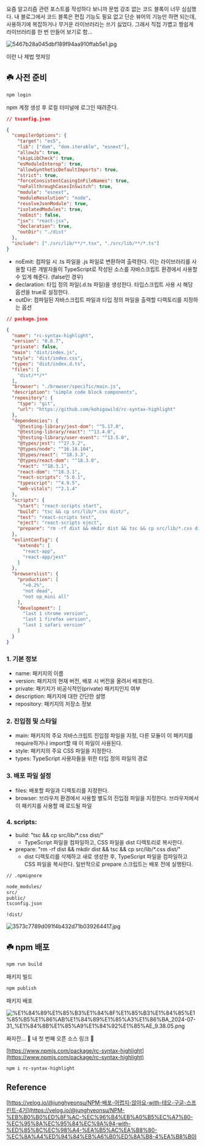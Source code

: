 
요즘 알고리즘 관련 포스트를 작성하다 보니까 문법 강조 없는 코드 블록이 너무 심심했다. 내 블로그에서 코드 블록은 편집 기능도 필요 없고 단순 뷰어의 기능만 하면 되는데, 사용하기에 복잡하거나 무거운 라이브러리는 쓰기 싫었다. 그래서 직접 가볍고 짱쉽게 라이브러리를 한 번 만들어 보기로 함…


![5467b28a045dbf189f94aa910ffab5e1.jpg](https://prod-files-secure.s3.us-west-2.amazonaws.com/420927ef-2057-4e77-b9b7-d7005a1db0dd/cfdb6066-1ea4-490e-bc14-6b33d6a0ffe4/5467b28a045dbf189f94aa910ffab5e1.jpg?X-Amz-Algorithm=AWS4-HMAC-SHA256&X-Amz-Content-Sha256=UNSIGNED-PAYLOAD&X-Amz-Credential=AKIAT73L2G45HZZMZUHI%2F20240809%2Fus-west-2%2Fs3%2Faws4_request&X-Amz-Date=20240809T111637Z&X-Amz-Expires=3600&X-Amz-Signature=44b4d861c47db98044b3882eb4bbf2ff9830527e70f13afb4875d9421adb987a&X-Amz-SignedHeaders=host&x-id=GetObject)


이런 나 제법 멋져잉


## ☘️ 사전 준비


```javascript
npm login
```


npm 계정 생성 후 로컬 터미널에 로그인 때려준다.


```json
// tsconfig.json

{
  "compilerOptions": {
    "target": "es5",
    "lib": ["dom", "dom.iterable", "esnext"],
    "allowJs": true,
    "skipLibCheck": true,
    "esModuleInterop": true,
    "allowSyntheticDefaultImports": true,
    "strict": true,
    "forceConsistentCasingInFileNames": true,
    "noFallthroughCasesInSwitch": true,
    "module": "esnext",
    "moduleResolution": "node",
    "resolveJsonModule": true,
    "isolatedModules": true,
    "noEmit": false,
    "jsx": "react-jsx",
    "declaration": true,
    "outDir": "./dist"
  },
  "include": ["./src/lib/**/*.tsx", "./src/lib/**/*.ts"]
}
```

- noEmit: 컴파일 시 .ts 파일을 .js 파일로 변환하여 출력한다. 이는 라이브러리를 사용할 다른 개발자들이 TypeScript로 작성된 소스를 자바스크립트 환경에서 사용할 수 있게 해준다. (false인 경우)
- declaration:  타입 정의 파일(.d.ts 파일)을 생성한다. 타입스크립트 사용 시 해당 옵션을 true로 설정한다.
- outDir: 컴파일된 자바스크립트 파일과 타입 정의 파일을 출력할 디렉토리를 지정하는 옵션

```json
// package.json

{
  "name": "rc-syntax-highlight",
  "version": "0.0.7",
  "private": false,
  "main": "dist/index.js",
  "style": "dist/index.css",
  "types": "dist/index.d.ts",
  "files": [
    "dist/**/*"
  ],
  "browser": "./browser/specific/main.js",
  "description": "simple code block components",
  "repository": {
    "type": "git",
    "url": "https://github.com/kohigowild/rc-syntax-highlight"
  },
  "dependencies": {
    "@testing-library/jest-dom": "^5.17.0",
    "@testing-library/react": "^13.4.0",
    "@testing-library/user-event": "^13.5.0",
    "@types/jest": "^27.5.2",
    "@types/node": "^16.18.104",
    "@types/react": "^18.3.3",
    "@types/react-dom": "^18.3.0",
    "react": "^18.3.1",
    "react-dom": "^18.3.1",
    "react-scripts": "5.0.1",
    "typescript": "^4.9.5",
    "web-vitals": "^2.1.4"
  },
  "scripts": {
    "start": "react-scripts start",
    "build": "tsc && cp src/lib/*.css dist/",
    "test": "react-scripts test",
    "eject": "react-scripts eject",
    "prepare": "rm -rf dist && mkdir dist && tsc && cp src/lib/*.css dist/"
  },
  "eslintConfig": {
    "extends": [
      "react-app",
      "react-app/jest"
    ]
  },
  "browserslist": {
    "production": [
      ">0.2%",
      "not dead",
      "not op_mini all"
    ],
    "development": [
      "last 1 chrome version",
      "last 1 firefox version",
      "last 1 safari version"
    ]
  }
}
```


### 1. 기본 정보

- name: 패키지의 이름
- version: 패키지의 현재 버전, 배포 시 버전을 올려서 배포한다.
- private: 패키지가 비공식적인(private) 패키지인지 여부
- description: 패키지에 대한 간단한 설명
- repository: 패키지의 저장소 정보

### 2. 진입점 및 스타일

- main: 패키지의 주요 자바스크립트 진입점 파일을 지정, 다른 모듈이 이 패키지를 require하거나 import할 때 이 파일이 사용된다.
- style: 패키지의 주요 CSS 파일을 지정한다.
- types: TypeScript 사용자들을 위한 타입 정의 파일의 경로

### 3. 배포 파일 설정

- files: 배포할 파일과 디렉토리를 지정한다.
- browser: 브라우저 환경에서 사용할 별도의 진입점 파일을 지정한다. 브라우저에서 이 패키지를 사용할 때 로드될 파일

### 4. scripts:

- build: "tsc && cp src/lib/*.css dist/"
	- TypeScript 파일을 컴파일하고, CSS 파일을 dist 디렉토리로 복사한다.
- prepare: "rm -rf dist && mkdir dist && tsc && cp src/lib/*.css dist/"
	- dist 디렉토리를 삭제하고 새로 생성한 후, TypeScript 파일을 컴파일하고 CSS 파일을 복사한다. 일반적으로 prepare 스크립트는 배포 전에 실행된다.

```bash
// .npmignore

node_modules/
src/
public/
tsconfig.json

!dist/
```


![3573c7789d091f4b432d71b039264417.jpg](https://prod-files-secure.s3.us-west-2.amazonaws.com/420927ef-2057-4e77-b9b7-d7005a1db0dd/2cb4c5b9-f02f-4918-99a4-a12dbf99cfa7/3573c7789d091f4b432d71b039264417.jpg?X-Amz-Algorithm=AWS4-HMAC-SHA256&X-Amz-Content-Sha256=UNSIGNED-PAYLOAD&X-Amz-Credential=AKIAT73L2G45HZZMZUHI%2F20240809%2Fus-west-2%2Fs3%2Faws4_request&X-Amz-Date=20240809T111638Z&X-Amz-Expires=3600&X-Amz-Signature=651c4256978686ea5bac0d75540eadd14c13dd0e01761311c1826b191c59030d&X-Amz-SignedHeaders=host&x-id=GetObject)


## ☘️ npm 배포


```bash
npm run build
```


패키지 빌드


```bash
npm publish
```


패키지 배포


![%E1%84%89%E1%85%B3%E1%84%8F%E1%85%B3%E1%84%85%E1%85%B5%E1%86%AB%E1%84%89%E1%85%A3%E1%86%BA_2024-07-31_%E1%84%8B%E1%85%A9%E1%84%92%E1%85%AE_9.38.05.png](https://prod-files-secure.s3.us-west-2.amazonaws.com/420927ef-2057-4e77-b9b7-d7005a1db0dd/d72ca1a6-414a-4f2e-b246-3b78e1aadb5a/%E1%84%89%E1%85%B3%E1%84%8F%E1%85%B3%E1%84%85%E1%85%B5%E1%86%AB%E1%84%89%E1%85%A3%E1%86%BA_2024-07-31_%E1%84%8B%E1%85%A9%E1%84%92%E1%85%AE_9.38.05.png?X-Amz-Algorithm=AWS4-HMAC-SHA256&X-Amz-Content-Sha256=UNSIGNED-PAYLOAD&X-Amz-Credential=AKIAT73L2G45HZZMZUHI%2F20240809%2Fus-west-2%2Fs3%2Faws4_request&X-Amz-Date=20240809T111638Z&X-Amz-Expires=3600&X-Amz-Signature=b72b4a2a6703f4ee46bd4d03784012ff1229a278a5cfc025395a9382a3d97802&X-Amz-SignedHeaders=host&x-id=GetObject)


짜자잔… 🫲 내 첫 번째 오픈 소스 링크 🫱


[https://www.npmjs.com/package/rc-syntax-highlight](https://www.npmjs.com/package/rc-syntax-highlight)


```bash
npm i rc-syntax-highlight
```


## Reference


[https://velog.io/@junghyeonsu/NPM-배포-어렵지-않아요-with-테오-구글-스프린트-4기](https://velog.io/@junghyeonsu/NPM-%EB%B0%B0%ED%8F%AC-%EC%96%B4%EB%A0%B5%EC%A7%80-%EC%95%8A%EC%95%84%EC%9A%94-with-%ED%85%8C%EC%98%A4-%EA%B5%AC%EA%B8%80-%EC%8A%A4%ED%94%84%EB%A6%B0%ED%8A%B8-4%EA%B8%B0)

